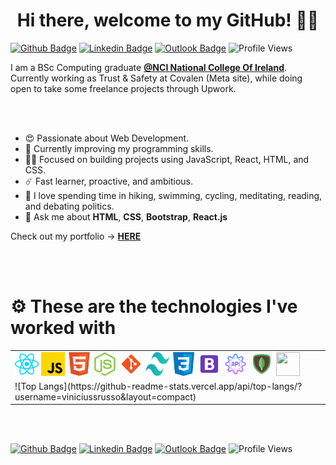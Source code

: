 ###

<!--
**viniciussrusso/viniciussrusso** is a ✨ _special_ ✨ repository because its `README.md` (this file) appears on your GitHub profile.

-->

<h1 align="center">Hi there, welcome to my GitHub! ✌🏼<br></h1>


[![Github Badge](http://img.shields.io/badge/-Github-black?style=flat-square&logo=github&link=https://github.com/Defcon27/)](https://github.com/viniciussrusso) 
[![Linkedin Badge](https://img.shields.io/badge/-LinkedIn-blue?style=flat-square&logo=Linkedin&logoColor=white&link=https://www.linkedin.com/in/vinicius-russo/)](https://www.linkedin.com/in/vinicius-russo/)
[![Outlook Badge](https://img.shields.io/badge/email--000?style=social&logo=microsoft-outlook&logoColor=0078d4&link=mailto:viniciussrusso@outlook.com)](mailto:viniciussrusso@outlook.com)
![Profile Views](https://komarev.com/ghpvc/?username=viniciussrusso)




I am a BSc Computing graduate **[@NCI National College Of Ireland](https://www.ncirl.ie/)**. Currently working as Trust & Safety at Covalen (Meta site), while doing open to take some freelance projects through Upwork. 


<br><br>

- 😍 Passionate about Web Development. 
- 🌱 Currently improving my programming skills.
- 🧘🏻 Focused on building projects using JavaScript, React, HTML, and CSS. 
- ☄️  Fast learner, proactive, and ambitious. 
- 🤟 I love spending time in hiking, swimming, cycling, meditating, reading, and debating politics. 
- 💬 Ask me about **HTML**, **CSS**, **Bootstrap**, **React.js**



Check out my portfolio -> [**HERE**](https://viniciussrusso.github.io/react-portfolio/)


<br><br>

<p align="center">
<h1>⚙️ These are the technologies I've worked with</h1>
    <table border="0">
        <tr>
            <td>
                <img height="38" width="38" src="https://github.com/viniciussrusso/viniciussrusso/blob/main/assets/react.png">
                <img height="38" width="38" src="https://github.com/viniciussrusso/viniciussrusso/blob/main/assets/javascript.png">
                <img height="38" width="38" src="https://github.com/viniciussrusso/viniciussrusso/blob/main/assets/html.png">
                <img height="38" width="38" src="https://github.com/viniciussrusso/viniciussrusso/blob/main/assets/node.png">
                <img height="38" width="38" src="https://github.com/viniciussrusso/viniciussrusso/blob/main/assets/git.png">
                <img height="38" width="38" src="https://github.com/viniciussrusso/viniciussrusso/blob/main/assets/tailwindcss.svg">
                <img height="38" width="38" src="https://github.com/viniciussrusso/viniciussrusso/blob/main/assets/css.png">
                <img height="38" width="38" src="https://github.com/viniciussrusso/viniciussrusso/blob/main/assets/bootstrap.png">
                <img height="38" width="38" src="https://github.com/viniciussrusso/viniciussrusso/blob/main/assets/restapi.png">
                <img height="38" width="38" src="https://github.com/viniciussrusso/viniciussrusso/blob/main/assets/mongodb.png">
                <img height="38" width="38" src="https://cdn.svgporn.com/logos/mysql.svg">
            </td>
        </tr>
        <tr>
            <td>
             ![Top Langs](https://github-readme-stats.vercel.app/api/top-langs/?username=viniciussrusso&layout=compact)
            </td>
        </tr>
    <table>
</p>    



<br><br>

[![Github Badge](http://img.shields.io/badge/-Github-black?style=flat-square&logo=github&link=https://github.com/Defcon27/)](https://github.com/viniciussrusso) 
[![Linkedin Badge](https://img.shields.io/badge/-LinkedIn-blue?style=flat-square&logo=Linkedin&logoColor=white&link=https://www.linkedin.com/in/vinicius-russo/)](https://www.linkedin.com/in/vinicius-russo/)
[![Outlook Badge](https://img.shields.io/badge/email--000?style=social&logo=microsoft-outlook&logoColor=0078d4&link=mailto:viniciussrusso@outlook.com)](mailto:viniciussrusso@outlook.com)
![Profile Views](https://komarev.com/ghpvc/?username=viniciussrusso)

<br><br>
